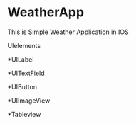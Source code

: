 # WeatherApp

This is Simple Weather Application in IOS

UIelements

*UILabel

*UITextField

*UIButton

*UIImageView

*Tableview
